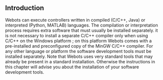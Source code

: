 ## Introduction

Webots can execute controllers written in compiled (C/C++, Java) or interpreted
(Python, MATLAB) languages. The compilation or interpretation process requires
extra software that must usually be installed separately. it is not necessary to
install a separate C/C++ compiler only when using C/C++ on the Windows platform ;
 on this platform Webots comes with a pre-installed and preconfigured copy of the MinGW C/C++ compiler. For any other language or platform the
software development tools must be installed separately. Note that Webots uses
very standard tools that may already be present in a standard installation.
Otherwise the instructions in this chapter will advise you about the
installation of your software development tools.
